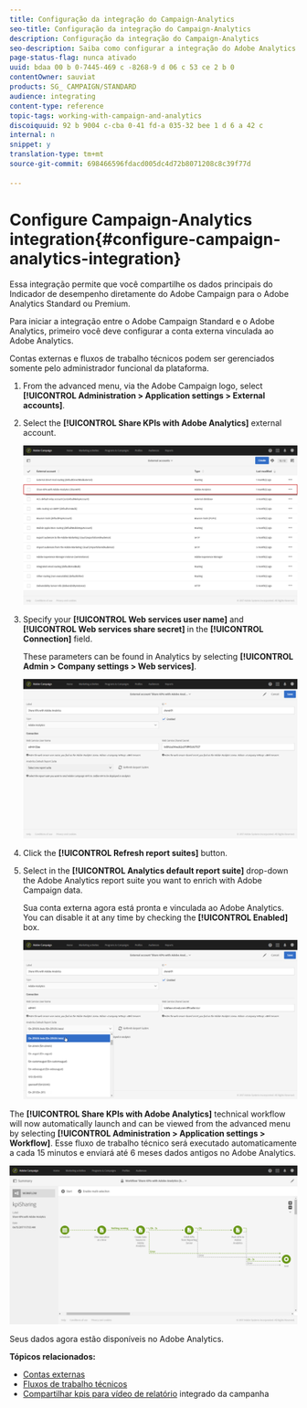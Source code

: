 ```yaml
---
title: Configuração da integração do Campaign-Analytics
seo-title: Configuração da integração do Campaign-Analytics
description: Configuração da integração do Campaign-Analytics
seo-description: Saiba como configurar a integração do Adobe Analytics para começar a medir o sucesso das entregas de email.
page-status-flag: nunca ativado
uuid: bdaa 00 b 0-7445-469 c -8268-9 d 06 c 53 ce 2 b 0
contentOwner: sauviat
products: SG_ CAMPAIGN/STANDARD
audience: integrating
content-type: reference
topic-tags: working-with-campaign-and-analytics
discoiquuid: 92 b 9004 c-cba 0-41 fd-a 035-32 bee 1 d 6 a 42 c
internal: n
snippet: y
translation-type: tm+mt
source-git-commit: 698466596fdacd005dc4d72b8071208c8c39f77d

---
```



# Configure Campaign-Analytics integration{#configure-campaign-analytics-integration}

Essa integração permite que você compartilhe os dados principais do Indicador de desempenho diretamente do Adobe Campaign para o Adobe Analytics Standard ou Premium.

Para iniciar a integração entre o Adobe Campaign Standard e o Adobe Analytics, primeiro você deve configurar a conta externa vinculada ao Adobe Analytics.

Contas externas e fluxos de trabalho técnicos podem ser gerenciados somente pelo administrador funcional da plataforma.

1. From the advanced menu, via the Adobe Campaign logo, select **[!UICONTROL Administration > Application settings > External accounts]**.
1. Select the **[!UICONTROL Share KPIs with Adobe Analytics]** external account.

   ![](assets/analytics_2.png)

1. Specify your **[!UICONTROL Web services user name]** and **[!UICONTROL Web services share secret]** in the **[!UICONTROL Connection]** field.

   These parameters can be found in Analytics by selecting **[!UICONTROL Admin > Company settings > Web services]**.

   ![](assets/analytics_1.png)

1. Click the **[!UICONTROL Refresh report suites]** button.
1. Select in the **[!UICONTROL Analytics default report suite]** drop-down the Adobe Analytics report suite you want to enrich with Adobe Campaign data.

   Sua conta externa agora está pronta e vinculada ao Adobe Analytics. You can disable it at any time by checking the **[!UICONTROL Enabled]** box.

   ![](assets/analytics.png)

The **[!UICONTROL Share KPIs with Adobe Analytics]** technical workflow will now automatically launch and can be viewed from the advanced menu by selecting **[!UICONTROL Administration > Application settings > Workflow]**. Esse fluxo de trabalho técnico será executado automaticamente a cada 15 minutos e enviará até 6 meses dados antigos no Adobe Analytics.

![](assets/analytics_3.png)

Seus dados agora estão disponíveis no Adobe Analytics.

**Tópicos relacionados:**

* [Contas externas](../../administration/using/external-accounts.md)
* [Fluxos de trabalho técnicos](../../administration/using/technical-workflows.md)
* [Compartilhar kpis para vídeo de relatório](https://helpx.adobe.com/marketing-cloud/how-to/email-marketing.html) integrado da campanha

